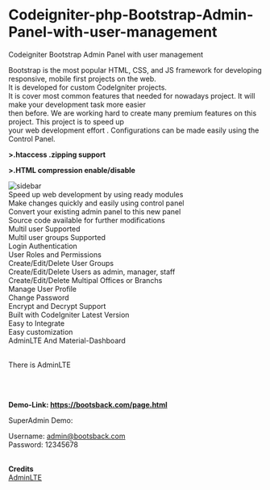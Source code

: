 # Codeigniter-php-Bootstrap-Admin-Panel-with-user-management
 Codeigniter Bootstrap Admin Panel with user management


<p>Bootstrap is the most popular HTML, CSS, and JS framework for developing responsive, mobile first projects on the web. <br>It is developed for custom CodeIgniter projects. <br>It is cover most common features that needed for nowadays project. It will make your development task more easier <br>then before. We are working hard to create many premium features on this project. This project is to speed up<br> your web development effort . Configurations can be made easily using the Control Panel. </p>

<p><strong>>.htaccess .zipping support</strong></p>
<p><strong>>.HTML compression enable/disable </strong></p>
<img src="https://bootsback.com/assets/others/A-2.png" alt="sidebar" />
    <br>Speed up web development by using ready modules<br>
    Make changes quickly and easily using control panel<br>
    Convert your existing admin panel to this new panel<br>
    Source code available for further modifications<br>
	Multil user Supported<br>
	Multil user groups Supported<br>
    Login Authentication<br>
    User Roles and Permissions<br>
    Create/Edit/Delete User Groups<br>
	Create/Edit/Delete Users as admin, manager, staff<br>
	Create/Edit/Delete Multipal Offices or Branchs<br>
	Manage User Profile<br>
	Change Password <br>
	Encrypt and Decrypt Support<br>	
	Built with CodeIgniter Latest Version<br>
    Easy to Integrate <br>
    Easy customization<br>
	AdminLTE And Material-Dashboard<br>

<br>There is AdminLTE<br>
		
<br>

<br><strong>Demo-Link: <a href="https://bootsback.com/page.html" target="_blank">https://bootsback.com/page.html</a></strong><br>

SuperAdmin Demo:<br>

Username: admin@bootsback.com<br>
Password: 12345678<br>

<br><strong>Credits</strong><br>
<a href="https://github.com/ColorlibHQ/AdminLTE" rel="nofollow">AdminLTE</a></br>
